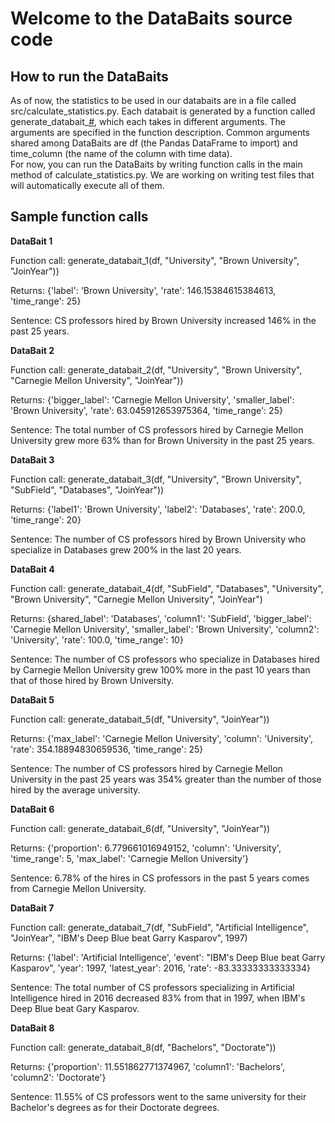 # Welcome to the DataBaits source code 


## How to run the DataBaits 
As of now, the statistics to be used in our databaits are in a file called src/calculate_statistics.py.
Each databait is generated by a function called generate_databait_[#](), which each takes in different arguments. 
The arguments are specified in the function description. 
Common arguments shared among DataBaits are df (the Pandas DataFrame to import) and time_column (the name of the column with time data).  
For now, you can run the DataBaits by writing function calls in the main method of calculate_statistics.py. 
We are working on writing test files that will automatically execute all of them. 


## Sample function calls  
<b>DataBait 1</b>

Function call: generate_databait_1(df, "University", "Brown University", "JoinYear"))

Returns: {'label': 'Brown University', 'rate': 146.15384615384613, 'time_range': 25}

Sentence: CS professors hired by Brown University increased 146% in the past 25 years.

<b>DataBait 2</b>

Function call: generate_databait_2(df, "University", "Brown University", "Carnegie Mellon University", "JoinYear"))

Returns: {'bigger_label': 'Carnegie Mellon University', 'smaller_label': 'Brown University', 'rate': 63.045912653975364, 'time_range': 25}

Sentence: The total number of CS professors hired by Carnegie Mellon University grew more 63% than for Brown University in the past 25 years. 


<b>DataBait 3</b>

Function call: generate_databait_3(df, "University", "Brown University", "SubField", "Databases", "JoinYear"))

Returns: {'label1': 'Brown University', 'label2': 'Databases', 'rate': 200.0, 'time_range': 20}

Sentence: The number of CS professors hired by Brown University who specialize in Databases grew 200% in the last 20 years. 

<b>DataBait 4</b>

Function call: generate_databait_4(df, "SubField", "Databases", "University", "Brown University", "Carnegie Mellon University", "JoinYear")

Returns: {shared_label': 'Databases', 'column1': 'SubField', 'bigger_label': 'Carnegie Mellon University', 'smaller_label': 'Brown University', 'column2': 'University', 'rate': 100.0, 'time_range': 10}

Sentence: The number of CS professors who specialize in Databases hired by Carnegie Mellon University grew 100% more in the past 10 years than that of those hired by Brown University. 

<b>DataBait 5</b>

Function call: generate_databait_5(df, "University", "JoinYear"))

Returns: {'max_label': 'Carnegie Mellon University', 'column': 'University', 'rate': 354.18894830659536, 'time_range': 25}

Sentence: The number of CS professors hired by Carnegie Mellon University in the past 25 years was 354% greater than the number of those hired by the average university. 

<b>DataBait 6</b>

Function call: generate_databait_6(df, "University", "JoinYear"))

Returns: {'proportion': 6.779661016949152, 'column': 'University', 'time_range': 5, 'max_label': 'Carnegie Mellon University'}

Sentence: 6.78% of the hires in CS professors in the past 5 years comes from Carnegie Mellon University. 

<b>DataBait 7</b>

Function call: generate_databait_7(df, "SubField", "Artificial Intelligence", "JoinYear", "IBM's Deep Blue beat Garry Kasparov", 1997)

Returns: {'label': 'Artificial Intelligence', 'event': "IBM's Deep Blue beat Garry Kasparov", 'year': 1997, 'latest_year': 2016, 'rate': -83.33333333333334}

Sentence: The total number of CS professors specializing in Artificial Intelligence hired in 2016 decreased 83% from that in 1997, when IBM's Deep Blue beat Gary Kasparov. 

<b>DataBait 8</b>

Function call: generate_databait_8(df, "Bachelors", "Doctorate"))

Returns: {'proportion': 11.551862771374967, 'column1': 'Bachelors', 'column2': 'Doctorate'}

Sentence: 11.55% of CS professors went to the same university for their Bachelor's degrees as for their Doctorate degrees. 
